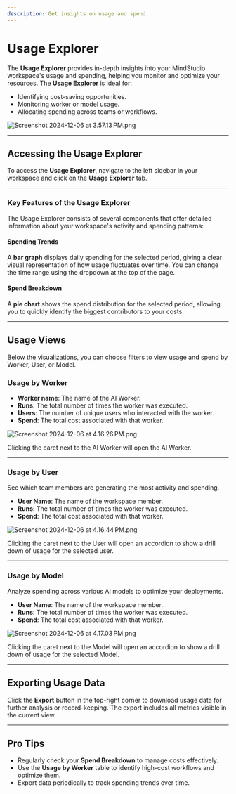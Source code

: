 ```yaml
---
description: Get insights on usage and spend.
---
```


# Usage Explorer

The **Usage Explorer** provides in-depth insights into your MindStudio workspace's usage and spending, helping you monitor and optimize your resources. The **Usage Explorer** is ideal for:

* Identifying cost-saving opportunities.
* Monitoring worker or model usage.
* Allocating spending across teams or workflows.

![Screenshot 2024-12-06 at 3.57.13 PM.png](https://prod-files-secure.s3.us-west-2.amazonaws.com/5efd0d6c-050f-47e9-bfe9-3d92e8dc24a6/91b623dd-5b6d-4799-a77f-f8ed1dfd36a0/Screenshot_2024-12-06_at_3.57.13_PM.png)

***

## Accessing the Usage Explorer

To access the **Usage Explorer**, navigate to the left sidebar in your workspace and click on the **Usage Explorer** tab.

***

### Key Features of the Usage Explorer

The Usage Explorer consists of several components that offer detailed information about your workspace's activity and spending patterns:

#### Spending Trends

A **bar graph** displays daily spending for the selected period, giving a clear visual representation of how usage fluctuates over time. You can change the time range using the dropdown at the top of the page.

#### Spend Breakdown

A **pie chart** shows the spend distribution for the selected period, allowing you to quickly identify the biggest contributors to your costs.

***

## Usage Views

Below the visualizations, you can choose filters to view usage and spend by Worker, User, or Model.

### **Usage by Worker**

* **Worker name**: The name of the AI Worker.
* **Runs**: The total number of times the worker was executed.
* **Users**: The number of unique users who interacted with the worker.
* **Spend**: The total cost associated with that worker.

![Screenshot 2024-12-06 at 4.16.26 PM.png](https://prod-files-secure.s3.us-west-2.amazonaws.com/5efd0d6c-050f-47e9-bfe9-3d92e8dc24a6/60dd0753-dd85-46e6-b92b-226ca72752b5/Screenshot_2024-12-06_at_4.16.26_PM.png)

Clicking the caret next to the AI Worker will open the AI Worker.

***

### Usage by User

See which team members are generating the most activity and spending.

* **User Name**: The name of the workspace member.
* **Runs**: The total number of times the worker was executed.
* **Spend**: The total cost associated with that worker.

![Screenshot 2024-12-06 at 4.16.44 PM.png](https://prod-files-secure.s3.us-west-2.amazonaws.com/5efd0d6c-050f-47e9-bfe9-3d92e8dc24a6/6e04dbd4-c31b-48bd-a0fe-6c4f366bd93b/Screenshot_2024-12-06_at_4.16.44_PM.png)

Clicking the caret next to the User will open an accordion to show a drill down of usage for the selected user.

***

### **Usage by Model**

Analyze spending across various AI models to optimize your deployments.

* **User Name**: The name of the workspace member.
* **Runs**: The total number of times the worker was executed.
* **Spend**: The total cost associated with that worker.

![Screenshot 2024-12-06 at 4.17.03 PM.png](https://prod-files-secure.s3.us-west-2.amazonaws.com/5efd0d6c-050f-47e9-bfe9-3d92e8dc24a6/af2a7c7a-9746-4dd6-a908-a3ea706b5e02/Screenshot_2024-12-06_at_4.17.03_PM.png)

Clicking the caret next to the Model will open an accordion to show a drill down of usage for the selected Model.

***

## Exporting Usage Data

Click the **Export** button in the top-right corner to download usage data for further analysis or record-keeping. The export includes all metrics visible in the current view.

***

## Pro Tips

* Regularly check your **Spend Breakdown** to manage costs effectively.
* Use the **Usage by Worker** table to identify high-cost workflows and optimize them.
* Export data periodically to track spending trends over time.
